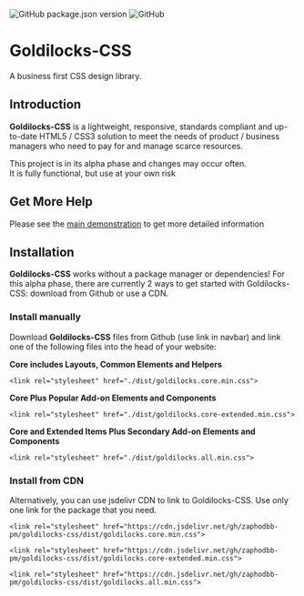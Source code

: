 ![GitHub package.json version](https://img.shields.io/github/package-json/v/zaphodbb-pm/goldilocks-css)
![GitHub](https://img.shields.io/github/license/zaphodbb-pm/goldilocks-css)

# Goldilocks-CSS
A business first CSS design library.

## Introduction
**Goldilocks-CSS** is a lightweight, responsive, standards compliant and up-to-date HTML5 / CSS3 solution to meet the needs of product / business managers who need to pay for and manage scarce resources.

This project is in its alpha phase and changes may occur often.  
It is fully functional, but use at your own risk

## Get More Help

Please see the [main demonstration](https://zaphodbb-pm.github.io/goldilocks-css/pages/home.html) to get more detailed information

## Installation

**Goldilocks-CSS** works without a package manager or dependencies! For this alpha phase, there are currently 2 ways to get started with Goldilocks-CSS: download from Github or use a CDN.

### Install manually
Download **Goldilocks-CSS** files from Github (use link in navbar) and link one of the following files into the head of your website:

**Core includes Layouts, Common Elements and Helpers**

`<link rel="stylesheet" href="./dist/goldilocks.core.min.css">`

**Core Plus Popular Add-on Elements and Components**

`<link rel="stylesheet" href="./dist/goldilocks.core-extended.min.css">`

**Core and Extended Items Plus Secondary Add-on Elements and Components**

`<link rel="stylesheet" href="./dist/goldilocks.all.min.css">`

### Install from CDN
Alternatively, you can use jsdelivr CDN to link to Goldilocks-CSS. Use only one link for the package that you need.

`<link rel="stylesheet" href="https://cdn.jsdelivr.net/gh/zaphodbb-pm/goldilocks-css/dist/goldilocks.core.min.css">`

`<link rel="stylesheet" href="https://cdn.jsdelivr.net/gh/zaphodbb-pm/goldilocks-css/dist/goldilocks.core-extended.min.css">`

`<link rel="stylesheet" href="https://cdn.jsdelivr.net/gh/zaphodbb-pm/goldilocks-css/dist/goldilocks.all.min.css">`
